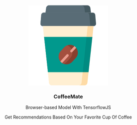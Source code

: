 <p align="center">
    <br>
    <img src="/img/profile.png"/>
    <br>
<p>


<h3 align="center">
    <b>CoffeeMate</b>
</h3>
    <p align="center"> Browser-based Model With TensorflowJS </p>
    <p align="center"> Get Recommendations Based On Your Favorite Cup Of Coffee </p>
